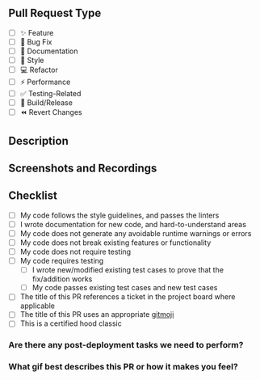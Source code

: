 ## Pull Request Type

<!-- Insert an 'x' between the square braces to check the box. Example: [x] -->

-   [ ] ✨ Feature
-   [ ] 🐛 Bug Fix
-   [ ] 📝 Documentation
-   [ ] 🎨 Style
-   [ ] 💻 Refactor
-   [ ] ⚡ Performance
-   [ ] ✅ Testing-Related
-   [ ] 🔖 Build/Release
-   [ ] ⏪ Revert Changes

<!--
## Related Issues and Resources

<!--
This PR relates to this issue: #(issue).

Replace '(issue)' with the relevant issue number to link it.
https://docs.github.com/en/free-pro-team@latest/github/managing-your-work-on-github/linking-a-pull-request-to-an-issue#linking-a-pull-request-to-an-issue-using-a-keyword
-->

## Description

<!--
Describe the pull request - This PR [adds/removes/fixes/replaces] the [feature/bug/etc]...

List changes:
- Added X feature
- Fixed X bug
...
-->

## Screenshots and Recordings

<!-- Visual changes require at least 1 screenshot. -->

## Checklist

-   [ ] My code follows the style guidelines, and passes the linters
-   [ ] I wrote documentation for new code, and hard-to-understand areas
-   [ ] My code does not generate any avoidable runtime warnings or errors
-   [ ] My code does not break existing features or functionality
-   [ ] My code does not require testing
-   [ ] My code requires testing
    -   [ ] I wrote new/modified existing test cases to prove that the fix/addition works
    -   [ ] My code passes existing test cases and new test cases
-   [ ] The title of this PR references a ticket in the project board where applicable
-   [ ] The title of this PR uses an appropriate [gitmoji](https://gitmoji.dev/)
-   [ ] This is a certified hood classic

### Are there any post-deployment tasks we need to perform?

### What gif best describes this PR or how it makes you feel?

<!--
  For Work In Progress Pull Requests, please use the Draft PR feature,
  see https://github.blog/2019-02-14-introducing-draft-pull-requests/ for further details.

  For a timely review/response, please avoid force-pushing additional
  commits if your PR already received reviews or comments.
-->
